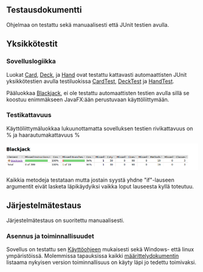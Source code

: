 ## Testausdokumentti

Ohjelmaa on testattu sekä manuaalisesti että JUnit testien avulla.

## Yksikkötestit

### Sovelluslogiikka

Luokat [Card](https://github.com/MatsHednas/otm-harjoitustyo/blob/master/Blackjack/src/main/java/blackjack/Card.java), [Deck](https://github.com/MatsHednas/otm-harjoitustyo/blob/master/Blackjack/src/main/java/blackjack/Deck.java), ja [Hand](https://github.com/MatsHednas/otm-harjoitustyo/blob/master/Blackjack/src/main/java/blackjack/Hand.java) ovat testattu kattavasti automaattisten JUnit yksikkötestien avulla testiluokissa [CardTest](https://github.com/MatsHednas/otm-harjoitustyo/blob/master/Blackjack/src/test/java/blackjacktests/CardTest.java), [DeckTest](https://github.com/MatsHednas/otm-harjoitustyo/blob/master/Blackjack/src/test/java/blackjacktests/DeckTest.java) ja [HandTest](https://github.com/MatsHednas/otm-harjoitustyo/blob/master/Blackjack/src/test/java/blackjacktests/HandTest.java).

Pääluokkaa [Blackjack](https://github.com/MatsHednas/otm-harjoitustyo/blob/master/Blackjack/src/main/java/blackjack/Blackjack.java), ei ole testattu automaattisten testien avulla sillä se koostuu enimmäkseen JavaFX:ään perustuvaan käyttöliittymään.

### Testikattavuus

Käyttöliittymäluokkaa lukuunottamatta sovelluksen testien rivikattavuus on % ja haarautumakattavuus %

<img src="https://github.com/MatsHednas/otm-harjoitustyo/blob/master/dokumentaatio/kuvat/testikattavuus.png" width="800">

Kaikkia metodeja testataan mutta jostain syystä yhdne "if"-lauseen argumentit eivät lasketa läpikäydyiksi vaikka loput lauseesta kyllä toteutuu.

## Järjestelmätestaus

Järjestelmätestaus on suoritettu manuaalisesti.

### Asennus ja toiminnallisuudet

Sovellus on testattu sen [Käyttöohjeen](https://github.com/MatsHednas/otm-harjoitustyo/blob/master/dokumentaatio/kayttoohje.md) mukaisesti sekä Windows- että linux ympäristöissä. Molemmissa tapauksissa kaikki [määrittelydokumentin](https://github.com/MatsHednas/otm-harjoitustyo/blob/master/dokumentaatio/vaatimusmaarittely.md) listaama nykyisen version toiminnallisuus on käyty läpi jo tedettu toimivaksi.


